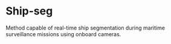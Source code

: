 # Ship-seg
Method capable of real-time ship segmentation during maritime surveillance missions using onboard cameras.
